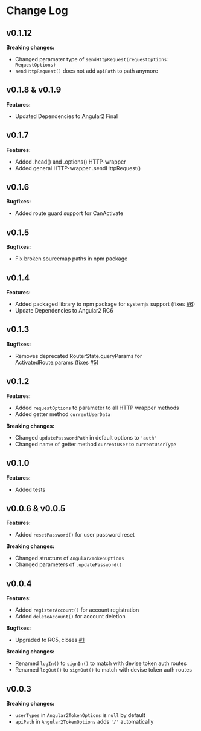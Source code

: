 # Change Log

## v0.1.12
**Breaking changes:**
- Changed paramater type of `sendHttpRequest(requestOptions: RequestOptions)`
- `sendHttpRequest()` does not add `apiPath` to path anymore

## v0.1.8 & v0.1.9
**Features:**
- Updated Dependencies to Angular2 Final

## v0.1.7
**Features:**
- Added .head() and .options() HTTP-wrapper
- Added general HTTP-wrapper .sendHttpRequest()

## v0.1.6
**Bugfixes:**
- Added route guard support for CanActivate

## v0.1.5
**Bugfixes:**
- Fix broken sourcemap paths in npm package

## v0.1.4
**Features:**
- Added packaged library to npm package for systemjs support (fixes [#6](https://github.com/neroniaky/angular2-token/issues/6))
- Update Dependencies to Angular2 RC6

## v0.1.3
**Bugfixes:**
- Removes deprecated RouterState.queryParams for ActivatedRoute.params (fixes [#5](https://github.com/neroniaky/angular2-token/issues/5))

## v0.1.2
**Features:**
- Added `requestOptions` to parameter to all HTTP wrapper methods
- Added getter method `currentUserData`

**Breaking changes:**
- Changed `updatePasswordPath` in default options to `'auth'`
- Changed name of getter method `currentUser` to `currentUserType`

## v0.1.0
**Features:**
- Added tests

## v0.0.6 & v0.0.5
**Features:**
- Added `resetPassword()` for user password reset

**Breaking changes:**
- Changed structure of `Angular2TokenOptions`
- Changed parameters of `.updatePassword()`

## v0.0.4
**Features:**
- Added `registerAccount()` for account registration
- Added `deleteAccount()` for account deletion

**Bugfixes:**
- Upgraded to RC5, closes [#1](https://github.com/neroniaky/angular2-token/issues/1)

**Breaking changes:**
- Renamed `logIn()` to `signIn()` to match with devise token auth routes
- Renamed `logOut()` to `signOut()` to match with devise token auth routes

## v0.0.3
**Breaking changes:**
- `userTypes` in `Angular2TokenOptions` is `null` by default
- `apiPath` in `Angular2TokenOptions` adds `'/'` automatically